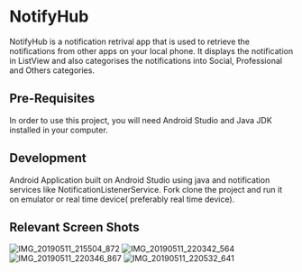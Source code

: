 # NotifyHub
NotifyHub is a notification retrival app that is used to retrieve the notifications from other apps on your local phone. It displays the notification in ListView and also categorises the notifications into Social, Professional and Others categories.

## Pre-Requisites
In order to use this project, you will need Android Studio and Java JDK installed in your computer.


## Development
Android Application built on Android Studio using java and notification services like NotificationListenerService.
Fork clone the project and run it on emulator or real time device( preferably real time device). 

## Relevant Screen Shots
![IMG_20190511_215504_872](https://user-images.githubusercontent.com/37215508/57576442-7984ef80-747d-11e9-918e-aa392ecd6349.jpg)
![IMG_20190511_220342_564](https://user-images.githubusercontent.com/37215508/57576445-87d30b80-747d-11e9-9869-8e14aef1af24.jpg)
![IMG_20190511_220346_867](https://user-images.githubusercontent.com/37215508/57576450-97525480-747d-11e9-8d89-edfa659dda20.jpg)
![IMG_20190511_220532_641](https://user-images.githubusercontent.com/37215508/57576452-a6d19d80-747d-11e9-8179-ac08431e4efa.jpg)

